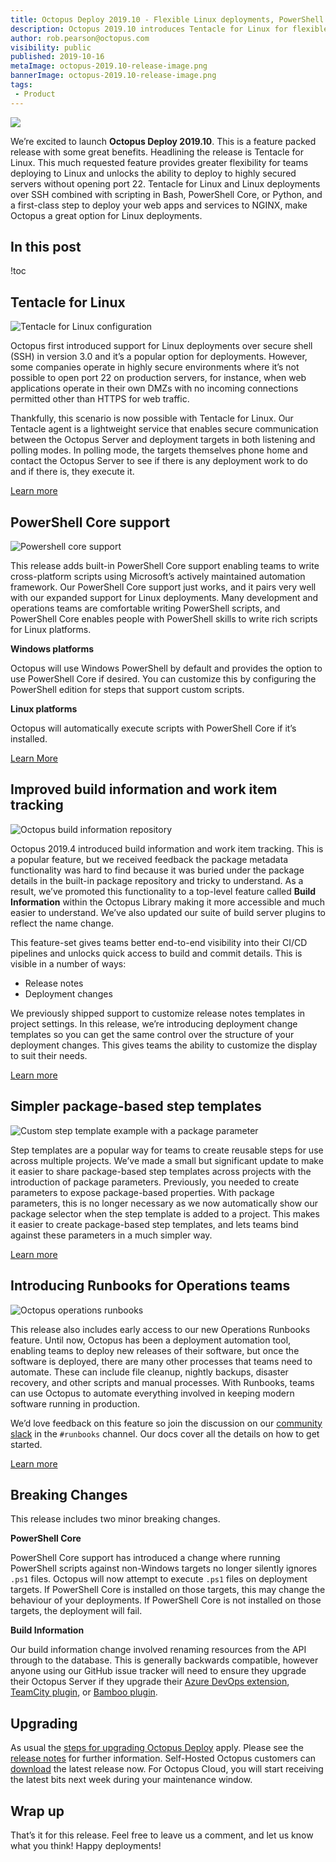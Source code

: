 ```yaml
---
title: Octopus Deploy 2019.10 - Flexible Linux deployments, PowerShell Core support, Operations Runbooks EAP
description: Octopus 2019.10 introduces Tentacle for Linux for flexible Linux deployments, built-in PowerShell Core support, simpler build information and releas notes, and early access to Runbooks for your operations teams.
author: rob.pearson@octopus.com
visibility: public
published: 2019-10-16
metaImage: octopus-2019.10-release-image.png
bannerImage: octopus-2019.10-release-image.png
tags:
 - Product
---
```


![](octopus-2019.10-release-image.png)

We’re excited to launch **Octopus Deploy 2019.10**. This is a feature packed release with some great benefits. Headlining the release is Tentacle for Linux. This much requested feature provides greater flexibility for teams deploying to Linux and unlocks the ability to deploy to highly secured servers without opening port 22. Tentacle for Linux and Linux deployments over SSH combined with scripting in Bash, PowerShell Core, or Python, and a first-class step to deploy your web apps and services to NGINX, make Octopus a great option for Linux deployments. 

<h2>In this post</h2>

!toc

## Tentacle for Linux

![Tentacle for Linux configuration](linux-tentacle.png "width=600")

Octopus first introduced support for Linux deployments over secure shell (SSH) in version 3.0 and it’s a popular option for deployments. However, some companies operate in highly secure environments where it’s not possible to open port 22 on production servers, for instance, when web applications operate in their own DMZs with no incoming connections permitted other than HTTPS for web traffic. 

Thankfully, this scenario is now possible with Tentacle for Linux. Our Tentacle agent is a lightweight service that enables secure communication between the Octopus Server and deployment targets in both listening and polling modes. In polling mode, the targets themselves phone home and contact the Octopus Server to see if there is any deployment work to do and if there is, they execute it. 

[Learn more](https://octopus.com/docs/infrastructure/deployment-targets/linux/tentacle)

## PowerShell Core support

![Powershell core support](powershell-core.png "width=600")

This release adds built-in PowerShell Core support enabling teams to write cross-platform scripts using Microsoft’s actively maintained automation framework. Our PowerShell Core support just works, and it pairs very well with our expanded support for Linux deployments. Many development and operations teams are comfortable writing PowerShell scripts, and PowerShell Core enables people with PowerShell skills to write rich scripts for Linux platforms.

**Windows platforms**

Octopus will use Windows PowerShell by default and provides the option to use PowerShell Core if desired. You can customize this by configuring the PowerShell edition for steps that support custom scripts.

**Linux platforms**

Octopus will automatically execute scripts with PowerShell Core if it’s installed. 

[Learn More](http://octopus.com/docs/deployment-examples/custom-scripts/powershell-core)

## Improved build information and work item tracking

![Octopus build information repository](build-information-repository.png  "width=600")

Octopus 2019.4 introduced build information and work item tracking. This is a popular feature, but we received feedback the package metadata functionality was hard to find because it was buried under the package details in the built-in package repository and tricky to understand. As a result, we’ve promoted this functionality to a top-level feature called **Build Information** within the Octopus Library making it more accessible and much easier to understand. We’ve also updated our suite of build server plugins to reflect the name change.

This feature-set gives teams better end-to-end visibility into their CI/CD pipelines and unlocks quick access to build and commit details. This is visible in a number of ways:

- Release notes
- Deployment changes

We previously shipped support to customize release notes templates in project settings. In this release, we’re introducing deployment change templates so you can get the same control over the structure of your deployment changes. This gives teams the ability to customize the display to suit their needs. 

[Learn more](https://octopus.com/docs/packaging-applications/build-servers#build-information)

## Simpler package-based step templates

![Custom step template example with a package parameter](step-template-package-params.png  "width=600")

Step templates are a popular way for teams to create reusable steps for use across multiple projects. We’ve made a small but significant update to make it easier to share package-based step templates across projects with the introduction of package parameters. Previously, you needed to create parameters to expose package-based properties. With package parameters, this is no longer necessary as we now automatically show our package selector when the step template is added to a project. This makes it easier to create package-based step templates, and lets teams bind against these parameters in a much simpler way.

[Learn more](https://octopus.com/docs/deployment-process/steps/custom-step-templates)

## Introducing Runbooks for Operations teams

![Octopus operations runbooks](runbook-details.png  "width=600")

This release also includes early access to our new Operations Runbooks feature. Until now, Octopus has been a deployment automation tool, enabling teams to deploy new releases of their software, but once the software is deployed, there are many other processes that teams need to automate. These can include file cleanup, nightly backups, disaster recovery, and other scripts and manual processes. With Runbooks, teams can use Octopus to automate everything involved in keeping modern software running in production.

We’d love feedback on this feature so join the discussion on our [community slack](https://octopus.com/slack) in the `#runbooks` channel. Our docs cover all the details on how to get started.

[Learn more](/blog/2019-10/operations-runbooks/index.md)

## Breaking Changes

This release includes two minor breaking changes. 

**PowerShell Core**

PowerShell Core support has introduced a change where running PowerShell scripts against non-Windows targets no longer silently ignores `.ps1` files. Octopus will now attempt to execute `.ps1` files on deployment targets. If PowerShell Core is installed on those targets, this may change the behaviour of your deployments. If PowerShell Core is not installed on those targets, the deployment will fail.

**Build Information** 

Our build information change involved renaming resources from the API through to the database. This is generally backwards compatible, however anyone using our GitHub issue tracker will need to ensure they upgrade their Octopus Server if they upgrade their [Azure DevOps extension](https://marketplace.visualstudio.com/items?itemName=octopusdeploy.octopus-deploy-build-release-tasks), [TeamCity plugin](https://plugins.jetbrains.com/plugin/9038-octopus-deploy-integration), or [Bamboo plugin](https://marketplace.atlassian.com/apps/1217235/octopus-deploy-bamboo-add-on).

## Upgrading

As usual the [steps for upgrading Octopus Deploy](https://octopus.com/docs/administration/upgrading) apply. Please see the [release notes](https://octopus.com/downloads/compare?to=2019.10.0) for further information. Self-Hosted Octopus customers can [download](https://octopus.com/downloads/2019.10.0) the latest release now. For Octopus Cloud, you will start receiving the latest bits next week during your maintenance window. 

## Wrap up

That’s it for this release. Feel free to leave us a comment, and let us know what you think! Happy deployments!
